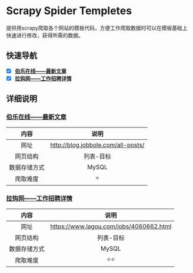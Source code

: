 # Scrapy Spider Templetes
提供用scrapy爬取各个网站的模板代码，方便工作爬取数据时可以在模板基础上快速进行修改，获得所需的数据。

## 快速导航

- [x] [**伯乐在线——最新文章**](https://github.com/neuclil/scrapy-spider-templetes#%E4%BC%AF%E4%B9%90%E5%9C%A8%E7%BA%BF%E6%9C%80%E6%96%B0%E6%96%87%E7%AB%A0)
- [x] [**拉钩网——工作招聘详情**](https://www.lagou.com/jobs/825073.html?source=home_hot&i=home_hot-0)

## 详细说明

### [伯乐在线——最新文章](https://github.com/neuclil/scrapy-spider-templete/tree/master/jobbole) 

|   内容   |                 说明                 |
| :----: | :--------------------------------: |
|   网址   | http://blog.jobbole.com/all-posts/ |
|  网页结构  |               列表-目标                |
| 数据存储方式 |               MySQL                |
|  爬取难度  |               :star:               |

### [拉钩网——工作招聘详情](https://github.com/conghuaicai/scrapy-spider-templetes/tree/master/lagou)

|   内容   |                   说明                    |
| :----: | :-------------------------------------: |
|   网址   | https://www.lagou.com/jobs/4060662.html |
|  网页结构  |                  列表-目标                  |
| 数据存储方式 |                  MySQL                  |
|  爬取难度  |                  ⭐️⭐️                   |


